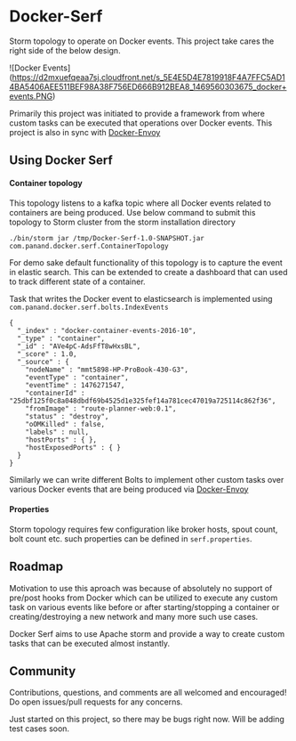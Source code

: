 # Docker-Serf

Storm topology to operate on Docker events. This project take cares the right side of the below design.

![Docker Events]
(https://d2mxuefqeaa7sj.cloudfront.net/s_5E4E5D4E7819918F4A7FFC5AD14BA5406AEE511BEF98A38F756ED666B912BEA8_1469560303675_docker+events.PNG)

Primarily this project was initiated to provide a framework from where custom tasks can be executed that operations over Docker events. This project is also in sync with [Docker-Envoy](https://github.com/Paritosh-Anand/Docker-Envoy)

## Using Docker Serf

#### Container topology

This topology listens to a kafka topic where all Docker events related to containers are being produced. Use below command to submit this topology to Storm cluster from the storm installation directory

```
./bin/storm jar /tmp/Docker-Serf-1.0-SNAPSHOT.jar com.panand.docker.serf.ContainerTopology
```

For demo sake default functionality of this topology is to capture the event in elastic search. This can be extended to create a dashboard that can used to track different state of a container. 

Task that writes the Docker event to elasticsearch is implemented using `com.panand.docker.serf.bolts.IndexEvents`

```
{
  "_index" : "docker-container-events-2016-10",
  "_type" : "container",
  "_id" : "AVe4pC-AdsFfT8wHxsBL",
  "_score" : 1.0,
  "_source" : {
    "nodeName" : "mmt5898-HP-ProBook-430-G3",
    "eventType" : "container",
    "eventTime" : 1476271547,
    "containerId" : "25dbf125f0c8a048dbdf69b4525d1e325fef14a781cec47019a725114c862f36",
    "fromImage" : "route-planner-web:0.1",
    "status" : "destroy",
    "oOMKilled" : false,
    "labels" : null,
    "hostPorts" : { },
    "hostExposedPorts" : { }
  }
}
```


Similarly we can write different Bolts to implement other custom tasks over various Docker events that are being produced via [Docker-Envoy](https://github.com/Paritosh-Anand/Docker-Envoy)

#### Properties

Storm topology requires few configuration like broker hosts, spout count, bolt count etc. such properties can be defined in `serf.properties`.

## Roadmap

Motivation to use this aproach was because of absolutely no support of pre/post hooks from Docker which can be utilized to execute any custom task on various events like before or after starting/stopping a container or creating/destroying a new network and many more such use cases.

Docker Serf aims to use Apache storm and provide a way to create custom tasks that can be executed almost instantly.

## Community
Contributions, questions, and comments are all welcomed and encouraged! Do open issues/pull requests for any concerns.

Just started on this project, so there may be bugs right now. Will be adding test cases soon.